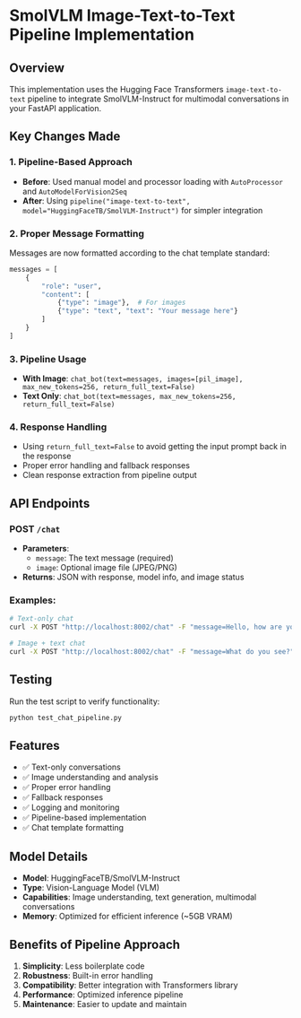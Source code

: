 # SmolVLM Image-Text-to-Text Pipeline Implementation

## Overview
This implementation uses the Hugging Face Transformers `image-text-to-text` pipeline to integrate SmolVLM-Instruct for multimodal conversations in your FastAPI application.

## Key Changes Made

### 1. Pipeline-Based Approach
- **Before**: Used manual model and processor loading with `AutoProcessor` and `AutoModelForVision2Seq`
- **After**: Using `pipeline("image-text-to-text", model="HuggingFaceTB/SmolVLM-Instruct")` for simpler integration

### 2. Proper Message Formatting
Messages are now formatted according to the chat template standard:
```python
messages = [
    {
        "role": "user", 
        "content": [
            {"type": "image"},  # For images
            {"type": "text", "text": "Your message here"}
        ]
    }
]
```

### 3. Pipeline Usage
- **With Image**: `chat_bot(text=messages, images=[pil_image], max_new_tokens=256, return_full_text=False)`
- **Text Only**: `chat_bot(text=messages, max_new_tokens=256, return_full_text=False)`

### 4. Response Handling
- Using `return_full_text=False` to avoid getting the input prompt back in the response
- Proper error handling and fallback responses
- Clean response extraction from pipeline output

## API Endpoints

### POST `/chat`
- **Parameters**: 
  - `message`: The text message (required)
  - `image`: Optional image file (JPEG/PNG)
- **Returns**: JSON with response, model info, and image status

### Examples:
```bash
# Text-only chat
curl -X POST "http://localhost:8002/chat" -F "message=Hello, how are you?"

# Image + text chat
curl -X POST "http://localhost:8002/chat" -F "message=What do you see?" -F "image=@photo.jpg"
```

## Testing
Run the test script to verify functionality:
```bash
python test_chat_pipeline.py
```

## Features
- ✅ Text-only conversations
- ✅ Image understanding and analysis
- ✅ Proper error handling
- ✅ Fallback responses
- ✅ Logging and monitoring
- ✅ Pipeline-based implementation
- ✅ Chat template formatting

## Model Details
- **Model**: HuggingFaceTB/SmolVLM-Instruct
- **Type**: Vision-Language Model (VLM)
- **Capabilities**: Image understanding, text generation, multimodal conversations
- **Memory**: Optimized for efficient inference (~5GB VRAM)

## Benefits of Pipeline Approach
1. **Simplicity**: Less boilerplate code
2. **Robustness**: Built-in error handling
3. **Compatibility**: Better integration with Transformers library
4. **Performance**: Optimized inference pipeline
5. **Maintenance**: Easier to update and maintain

